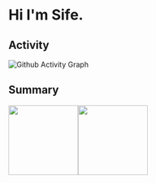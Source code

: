 # Hi I'm Sife.

## Activity

![Github Activity Graph](https://github-readme-activity-graph.vercel.app/graph?username=Sife-shuo&bg_color=010b00&color=99ffb7&line=e1fff1&point=bfffc2&area=true&hide_border=true)

## Summary

<img align="" height="137px" src="https://github-readme-stats.vercel.app/api?username=Sife-shuo&hide_title=true&hide_border=true&show_icons=true&include_all_commits=true&line_height=21&bg_color=0,EC6C6C,FFD479,FFFC79,73FA79&theme=graywhite&locale=cn" /><img align="" height="137px" src="https://github-readme-stats.vercel.app/api/top-langs/?username=Sife-shuo&hide_title=true&hide_border=true&layout=compact&bg_color=0,73FA79,73FDFF,D783FF&theme=graywhite&locale=cn" />